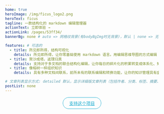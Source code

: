 ```yaml
---
home: true
heroImage: /img/ficus_logo2.png
heroText: ficus
tagline: 一款结构化的 markdown 编辑管理器
actionText: 立即体验 →
actionLink: /pages/53ff34/
bannerBg: none # auto => 网格纹背景(有bodyBgImg时无背景)，默认 | none => 无 | '大图地址' | background: 自定义背景样式       提示：如发现文本颜色不适应你的背景时可以到palette.styl修改$bannerTextColor变量

features: # 可选的
  - title: 所见即所得，结构可视化
    details: 所见即所得，让你零基础使用 markdown 语言。用编辑思维导图的方式编辑 markdown，探索更加贴合准确的文档架构，优雅展示你的思想。
  - title: 聚沙成塔，返璞归真
    details: 支持对于多文档的联合结构化编辑，让你每日的碎片化的积累转变成体系化、知识密度高的优秀笔记。
  - title: 像榕树一样组织知识
    details: 具有多种文档间联系，前所未有的联系编辑和转换功能，让你的知识管理具有盛夏榕荫下的清凉与慵懒。

# 文章列表显示方式: detailed 默认，显示详细版文章列表（包括作者、分类、标签、摘要、分页等）| simple => 显示简约版文章列表（仅标题和日期）| none 不显示文章列表
postList: none
---
```


<p align="center">
  <a class="become-sponsor" href="/pages/87ba98/">支持这个项目</a>
</p>

<style>
.become-sponsor {
  padding: 8px 20px;
  display: inline-block;
  color: #11a8cd;
  border-radius: 30px;
  box-sizing: border-box;
  border: 1px solid #11a8cd;
}
</style>